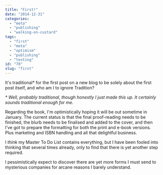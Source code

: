 ```yaml
---
title: "First!"
date: "2014-12-31"
categories: 
  - "meta"
  - "publishing"
  - "walking-on-custard"
tags: 
  - "first"
  - "meta"
  - "optimism"
  - "publishing"
  - "testing"
id: "78"
slug: "first"
---
```


It's traditional\* for the first post on a new blog to be solely about the first post itself, and who am I to ignore Tradition?

_\* Well, probably traditional, though honestly I just made this up. It certainly sounds traditional enough for me._

Regarding the book, I'm optimistically hoping it will be out sometime in January. The current status is that the final proof-reading needs to be finished, the blurb needs to be finalised and added to the cover, and then I've got to prepare the formatting for both the print and e-book versions. Plus marketing and ISBN handling and all that delightful business.

I _think_ my Master To Do List contains everything, but I have been fooled into thinking that several times already, only to find that there is yet another step required.

I pessimistically expect to discover there are yet more forms I must send to mysterious companies for arcane reasons I barely understand.

